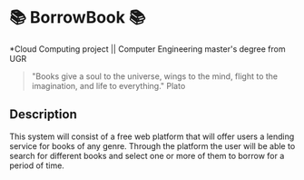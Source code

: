 # 📚 BorrowBook 📚

*Cloud Computing project || Computer Engineering master's degree from UGR

> "Books give a soul to the universe, wings to the mind, flight to the imagination, and life to everything." Plato

## Description

This system will consist of a free web platform that will offer users a lending service for books of any genre. Through the platform the user will be able to search for different books and select one or more of them to borrow for a period of time.



